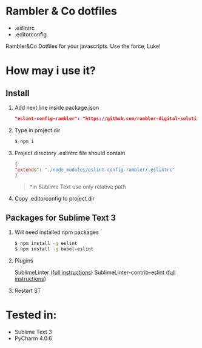 # Rambler & Co dotfiles

- .eslintrc
- .editorconfig

Rambler&amp;Co Dotfiles for your javascripts. Use the force, Luke!

# How may i use it?

## Install

1. Add next line inside package.json

    ```json
    "eslint-config-rambler": "https://github.com/rambler-digital-solutions/dotfiles.git#master"
    ```

2. Type in project dir

    ```bash
    $ npm i
    ```

3. Project directory .eslintrc file should contain

    ```json
    { 
    "extends": "./node_modules/eslint-config-rambler/.eslintrc" 
    }
    ```

    > *in Sublime Text use only relative path

4. Copy .editorconfig to project dir


## Packages for Sublime Text 3

1. Will need installed npm packages

    ```bash
    $ npm install -g eslint
    $ npm install -g babel-eslint
    ```

2. Plugins

    SublimeLinter ([full instructions](http://sublimelinter.readthedocs.org/en/latest/installation.html))
    SublimeLinter-contrib-eslint ([full instructions](https://github.com/roadhump/SublimeLinter-eslint#plugin-installation))

3. Restart ST

# Tested in:

- Sublime Text 3
- PyCharm 4.0.6
